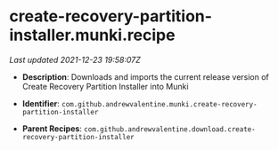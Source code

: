 # create-recovery-partition-installer.munki.recipe

_Last updated 2021-12-23 19:58:07Z_

- **Description**: Downloads and imports the current release version of Create Recovery Partition Installer into Munki

- **Identifier**: `com.github.andrewvalentine.munki.create-recovery-partition-installer`

- **Parent Recipes**: `com.github.andrewvalentine.download.create-recovery-partition-installer`